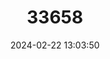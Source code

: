 ---
title: "33658"
category: "Erinocarpus nimmonii"
draft: false
date: 2024-02-22 13:03:50
languages:
  Kannada: ["Adavi-bende, Cavara, Haladi, Jangali-bende, Kadubende"]
  Marathi: ["Chaora, Cher, Chira, Janglibhendi, Modhuvakh, Varing"]
  Konkani: ["Chavra, Hilvo"]
  Gujarati: ["Cher, Jangli bhindi"]
  Hindi: ["Jangli bhindi"]
  English: ["Nimmo's Erinocarpus"]
---